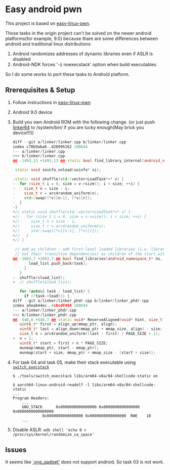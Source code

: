 Easy android pwn
================

This project is based on [easy-linux-pwn](https://github.com/xairy/easy-linux-pwn).

Those tasks in the origin project can't be solved on the newer android platforms(for example, 9.0)
because thare are some differences between android and traditional linux distributions:

1. Android randomizes addresses of dynamic libraries even if ASLR is disabled
2. Android-NDK forces '-z noexecstack' option when build executables

So I do some works to port these tasks to Android platform.

Rrerequisites & Setup
---------------------

1. Follow instructions in [easy-linux-pwn](https://github.com/xairy/easy-linux-pwn)
2. Android 9.0 device
3. Build you own Android ROM with the following change. (or just push [linker64](linker64) to /system/bin/ if you are lucky enough(May brick you device!!!))

    ```C++
    diff --git a/linker/linker.cpp b/linker/linker.cpp
    index c78b9aba6..d20995162 100644
    --- a/linker/linker.cpp
    +++ b/linker/linker.cpp
    @@ -1493,13 +1493,13 @@ static bool find_library_internal(android_namespace_t* ns,

     static void soinfo_unload(soinfo* si);

    -static void shuffle(std::vector<LoadTask*>* v) {
    -  for (size_t i = 0, size = v->size(); i < size; ++i) {
    -    size_t n = size - i;
    -    size_t r = arc4random_uniform(n);
    -    std::swap((*v)[n-1], (*v)[r]);
    -  }
    -}
    +// static void shuffle(std::vector<LoadTask*>* v) {
    +//   for (size_t i = 0, size = v->size(); i < size; ++i) {
    +//     size_t n = size - i;
    +//     size_t r = arc4random_uniform(n);
    +//     std::swap((*v)[n-1], (*v)[r]);
    +//   }
    +// }

     // add_as_children - add first-level loaded libraries (i.e. library_names[], but
     // not their transitive dependencies) as children of the start_with library.
    @@ -1603,7 +1603,7 @@ bool find_libraries(android_namespace_t* ns,
           load_list.push_back(task);
         }
       }
    -  shuffle(&load_list);
    +  // shuffle(&load_list);

       for (auto&& task : load_list) {
         if (!task->load()) {
    diff --git a/linker/linker_phdr.cpp b/linker/linker_phdr.cpp
    index a5eab44ec..4c6cdf494 100644
    --- a/linker/linker_phdr.cpp
    +++ b/linker/linker_phdr.cpp
    @@ -548,6 +548,7 @@ static void* ReserveAligned(void* hint, size_t size, size_t align) {
       uint8_t* first = align_up(mmap_ptr, align);
       uint8_t* last = align_down(mmap_ptr + mmap_size, align) - size;
       size_t n = arc4random_uniform((last - first) / PAGE_SIZE + 1);
    +  n = 1;
       uint8_t* start = first + n * PAGE_SIZE;
       munmap(mmap_ptr, start - mmap_ptr);
       munmap(start + size, mmap_ptr + mmap_size - (start + size));
    ```

4.  For task 04 and task 05, make their stack executable using [`switch_execstack`](tools/switch_execstack.cc)

    ```shell
    $ ./tools/switch_execstack libs/arm64-v8a/04-shellcode-static on

    $ aarch64-linux-android-readelf -l libs/arm64-v8a/04-shellcode-static
    ...
    Program Headers:
        ...
        GNU_STACK      0x0000000000000000 0x0000000000000000 0x0000000000000000
                 0x0000000000000000 0x0000000000000000  RWE    10
        ...
    ```

5. Disable ASLR: `adb shell 'echo 0 > /proc/sys/kernel/randomize_va_space'`

Issues
------

It seems like [`one_gadget'](https://github.com/david942j/one_gadget) does not support android. So task 03 is not work.
